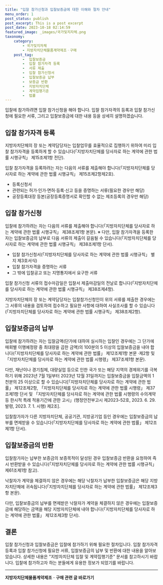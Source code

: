 ```yaml
---
title: "입찰 참가신청과 입찰보증금에 대한 이해와 절차 안내"
menu_order: 1
post_status: publish
post_excerpt: This is a post excerpt
post_date: 2023-10-18 02:14:59
featured_image: _images/국가및지자체.png
taxonomy:
    category:
        - 국가및지자체
        - 지방자치단체물품계약제조ㆍ구매
    post_tag:
        -  입찰보증금
        -  입찰 참가자격 등록
        -  서류 제출
        -  입찰 참가신청서
        -  입찰보증금 납부
        -  보증금 반환
        -  지방자치단체
        -  계약집행기준
        -  법률
---
```



입찰에 참가하려면 입찰 참가신청을 해야 합니다. 입찰 참가자격의 등록과 입찰 참가신청에 필요한 서류, 그리고 입찰보증금에 대한 내용 등을 상세히 설명하겠습니다.

## 입찰 참가자격 등록

지방자치단체의 장 또는 계약담당자는 입찰업무를 효율적으로 집행하기 위하여 미리 입찰 참가자격을 등록하게 할 수 있습니다(「지방자치단체를 당사자로 하는 계약에 관한 법률 시행규칙」 제15조제1항 전단).

입찰 참가자격을 등록하려는 자는 다음의 서류를 제출해야 합니다(「지방자치단체를 당사자로 하는 계약에 관한 법률 시행규칙」 제15조제2항제2호).
- 등록신청서
- 관련되는 허가·인가·면허·등록·신고 등을 증명하는 서류(필요한 경우만 해당)
- 공장등록대장 등본(공장등록증명서로 확인할 수 없는 제조등록의 경우만 해당)

## 입찰 참가신청

입찰에 참가하려는 자는 다음의 서류를 제출해야 합니다(「지방자치단체를 당사자로 하는 계약에 관한 법률 시행규칙」 제38조제1항 본문).
※ 다만, 입찰 참가자격을 등록한 자는 입찰보증금의 납부로 다음 서류의 제출이 갈음될 수 있습니다(「지방자치단체를 당사자로 하는 계약에 관한 법률 시행규칙」 제38조제1항 단서).
- 입찰 참가신청서(「지방자치단체를 당사자로 하는 계약에 관한 법률 시행규칙」 별지 제3호서식)
- 입찰 참가자격을 증명하는 서류
- 그 밖에 입찰공고 또는 지명통지에서 요구한 서류

입찰 참가신청 서류의 접수마감일은 입찰서 제출마감일의 전날로 합니다(「지방자치단체를 당사자로 하는 계약에 관한 법률 시행규칙」 제38조제4항).

지방자치단체의 장 또는 계약담당자는 입찰참가신청인이 위의 서류를 제출한 경우에는 그 서류의 내용을 검토하여 접수하고 필요한 사항에 대하여 사실조사를 할 수 있습니다(「지방자치단체를 당사자로 하는 계약에 관한 법률 시행규칙」 제38조제2항).

## 입찰보증금의 납부

입찰에 참가하려는 자는 입찰금액(단가에 대하여 실시하는 입찰인 경우에는 그 단가에 매회별 이행예정량 중 최대량을 곱한 금액)의 100분의 5 이상의 입찰보증금을 내야 합니다(「지방자치단체를 당사자로 하는 계약에 관한 법률」 제12조제1항 본문 ·제2항 및 「지방자치단체를 당사자로 하는 계약에 관한 법률 시행령」 제37조제1항 본문).

다만, 재난이나 경기침체, 대량실업 등으로 인한 국가 또는 해당 지역의 경제위기를 극복하기 위해 2023년 7월 1일부터 2023년 12월 31일까지는 입찰보증금을 입찰금액의 1천분의 25 이상으로 할 수 있습니다[「지방자치단체를 당사자로 하는 계약에 관한 법률」 제12조제2항, 「지방자치단체를 당사자로 하는 계약에 관한 법률 시행령」 제37조제1항 단서 및 「지방자치단체를 당사자로 하는 계약에 관한 법률 시행령의 수의계약 등 한시적 특례 적용기간에 관한 고시」(행정안전부고시 제2023-52호, 2023. 6. 29. 발령, 2023. 7. 1. 시행) 제2조].

입찰참가자가 다른 지방자치단체, 공공기관, 지방공기업 등인 경우에는 입찰보증금의 납부를 면제받을 수 있습니다(「지방자치단체를 당사자로 하는 계약에 관한 법률」 제12조제1항 단서).

## 입찰보증금의 반환

입찰참가자는 납부한 보증금의 보증목적이 달성된 경우 입찰보증금 반환을 요청하여 즉시 반환받을 수 있습니다(「지방자치단체를 당사자로 하는 계약에 관한 법률 시행규칙」 제61조제1항 참고).

낙찰자가 계약을 체결하지 않은 경우에는 해당 낙찰자가 납부한 입찰보증금은 해당 지방자치단체에 귀속됩니다(「지방자치단체를 당사자로 하는 계약에 관한 법률」 제12조제3항 본문).

다만, 입찰보증금의 납부를 면제받은 낙찰자가 계약을 체결하지 않은 경우에는 입찰보증금에 해당하는 금액을 해당 지방자치단체에 내야 합니다(「지방자치단체를 당사자로 하는 계약에 관한 법률」 제12조제3항 단서).

## 결론

입찰 참가신청과 입찰보증금은 입찰에 참가하기 위해 필요한 절차입니다. 입찰 참가자격 등록과 입찰 참가신청에 필요한 서류, 입찰보증금의 납부 및 반환에 대한 내용을 알아보았습니다. 상세한 내용은 "지방자치단체 입찰 및 계약집행기준" 문서를 참고하시기 바랍니다. 입찰에 참가하고자 하는 분들에게 유용한 정보가 되었기를 바랍니다.
<!-- wp:separator -->
<hr class="wp-block-separator has-alpha-channel-opacity"/>
<!-- /wp:separator -->

<!-- wp:group {"backgroundColor":"base","layout":{"type":"constrained"}} -->
<div class="wp-block-group has-base-background-color has-background"><!-- wp:paragraph {"align":"center","fontSize":"medium"} -->
<p class="has-text-align-center has-large-font-size"><strong>지방자치단체물품계약제조ㆍ구매 관련 글 바로가기</strong></p>
<!-- /wp:paragraph -->


<!-- wp:latest-posts
{"categories":[{"id":7236,"count":19,"description":"","link":"https://uknowlaw.com/category/%ec%a7%80%eb%b0%a9%ec%9e%90%ec%b9%98%eb%8b%a8%ec%b2%b4%eb%ac%bc%ed%92%88%ea%b3%84%ec%95%bd%ec%a0%9c%ec%a1%b0%e3%86%8d%ea%b5%ac%eb%a7%a4/","name":"지방자치단체물품계약제조ㆍ구매","slug":"지방자치단체물품계약제조ㆍ구매","taxonomy":"category","parent":0,"meta":[],"_links":{"self":[{"href":"https://uknowlaw.com/wp-json/wp/v2/categories/7236"}],"collection":[{"href":"https://uknowlaw.com/wp-json/wp/v2/categories"}],"about":[{"href":"https://uknowlaw.com/wp-json/wp/v2/taxonomies/category"}],"wp:post_type":[{"href":"https://uknowlaw.com/wp-json/wp/v2/posts?categories=7236"}],"curies":[{"name":"wp","href":"https://api.w.org/{rel}","templated":true}]}}],"postsToShow":100,"excerptLength":28,"postLayout":"grid","columns":2,"featuredImageAlign":"left","featuredImageSizeSlug":"large","fontSize":"small"} /--></div>
<!-- /wp:group -->